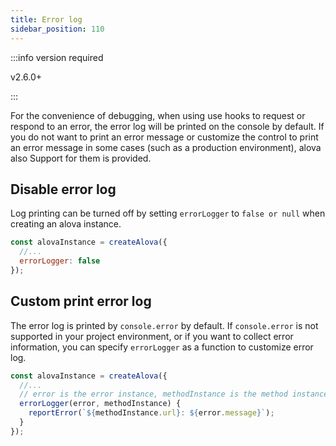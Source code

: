 ```yaml
---
title: Error log
sidebar_position: 110
---
```


:::info version required

v2.6.0+

:::

For the convenience of debugging, when using use hooks to request or respond to an error, the error log will be printed on the console by default. If you do not want to print an error message or customize the control to print an error message in some cases (such as a production environment), alova also Support for them is provided.

## Disable error log

Log printing can be turned off by setting `errorLogger` to `false or null` when creating an alova instance.

```javascript
const alovaInstance = createAlova({
  //...
  errorLogger: false
});
```

## Custom print error log

The error log is printed by `console.error` by default. If `console.error` is not supported in your project environment, or if you want to collect error information, you can specify `errorLogger` as a function to customize error log.

```javascript
const alovaInstance = createAlova({
  //...
  // error is the error instance, methodInstance is the method instance corresponding to the error
  errorLogger(error, methodInstance) {
    reportError(`${methodInstance.url}: ${error.message}`);
  }
});
```
